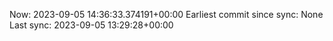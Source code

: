 Now: 2023-09-05 14:36:33.374191+00:00 Earliest commit since sync: None Last sync: 2023-09-05 13:29:28+00:00
